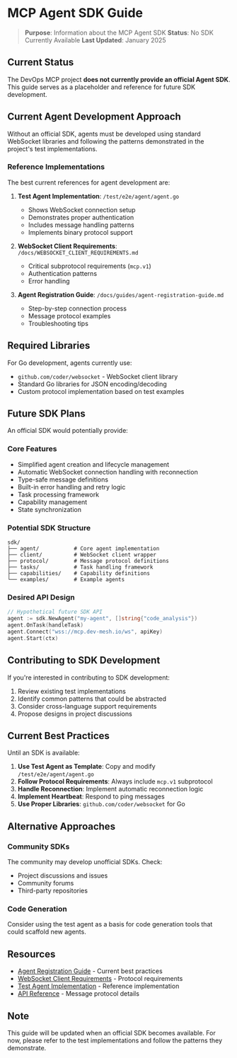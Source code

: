 # MCP Agent SDK Guide

> **Purpose**: Information about the MCP Agent SDK
> **Status**: No SDK Currently Available
> **Last Updated**: January 2025

## Current Status

The DevOps MCP project **does not currently provide an official Agent SDK**. This guide serves as a placeholder and reference for future SDK development.

## Current Agent Development Approach

Without an official SDK, agents must be developed using standard WebSocket libraries and following the patterns demonstrated in the project's test implementations.

### Reference Implementations

The best current references for agent development are:

1. **Test Agent Implementation**: `/test/e2e/agent/agent.go`
   - Shows WebSocket connection setup
   - Demonstrates proper authentication
   - Includes message handling patterns
   - Implements binary protocol support

2. **WebSocket Client Requirements**: `/docs/WEBSOCKET_CLIENT_REQUIREMENTS.md`
   - Critical subprotocol requirements (`mcp.v1`)
   - Authentication patterns
   - Error handling

3. **Agent Registration Guide**: `/docs/guides/agent-registration-guide.md`
   - Step-by-step connection process
   - Message protocol examples
   - Troubleshooting tips

## Required Libraries

For Go development, agents currently use:
- `github.com/coder/websocket` - WebSocket client library
- Standard Go libraries for JSON encoding/decoding
- Custom protocol implementation based on test examples

## Future SDK Plans

An official SDK would potentially provide:

### Core Features
- Simplified agent creation and lifecycle management
- Automatic WebSocket connection handling with reconnection
- Type-safe message definitions
- Built-in error handling and retry logic
- Task processing framework
- Capability management
- State synchronization

### Potential SDK Structure
```
sdk/
├── agent/           # Core agent implementation
├── client/          # WebSocket client wrapper
├── protocol/        # Message protocol definitions
├── tasks/           # Task handling framework
├── capabilities/    # Capability definitions
└── examples/        # Example agents
```

### Desired API Design
```go
// Hypothetical future SDK API
agent := sdk.NewAgent("my-agent", []string{"code_analysis"})
agent.OnTask(handleTask)
agent.Connect("wss://mcp.dev-mesh.io/ws", apiKey)
agent.Start(ctx)
```

## Contributing to SDK Development

If you're interested in contributing to SDK development:

1. Review existing test implementations
2. Identify common patterns that could be abstracted
3. Consider cross-language support requirements
4. Propose designs in project discussions

## Current Best Practices

Until an SDK is available:

1. **Use Test Agent as Template**: Copy and modify `/test/e2e/agent/agent.go`
2. **Follow Protocol Requirements**: Always include `mcp.v1` subprotocol
3. **Handle Reconnection**: Implement automatic reconnection logic
4. **Implement Heartbeat**: Respond to ping messages
5. **Use Proper Libraries**: `github.com/coder/websocket` for Go

## Alternative Approaches

### Community SDKs
The community may develop unofficial SDKs. Check:
- Project discussions and issues
- Community forums
- Third-party repositories

### Code Generation
Consider using the test agent as a basis for code generation tools that could scaffold new agents.

## Resources

- [Agent Registration Guide](./agent-registration-guide.md) - Current best practices
- [WebSocket Client Requirements](../WEBSOCKET_CLIENT_REQUIREMENTS.md) - Protocol requirements
- [Test Agent Implementation](../../test/e2e/agent/agent.go) - Reference implementation
- [API Reference](../api-reference/mcp-server-reference.md) - Message protocol details

## Note

This guide will be updated when an official SDK becomes available. For now, please refer to the test implementations and follow the patterns they demonstrate.